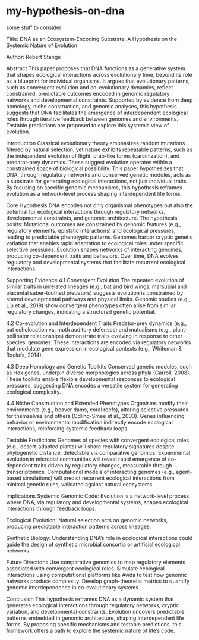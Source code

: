 # my-hypothesis-on-dna
some stuff to consider



Title: DNA as an Ecosystem-Encoding Substrate: A Hypothesis on the Systemic Nature of Evolution

Author: Robert Stange

Abstract
This paper proposes that DNA functions as a generative system that shapes ecological interactions across evolutionary time, beyond its role as a blueprint for individual organisms. It argues that evolutionary patterns, such as convergent evolution and co-evolutionary dynamics, reflect constrained, predictable outcomes encoded in genomic regulatory networks and developmental constraints. Supported by evidence from deep homology, niche construction, and genomic analyses, this hypothesis suggests that DNA facilitates the emergence of interdependent ecological roles through iterative feedback between genomes and environments. Testable predictions are proposed to explore this systemic view of evolution.

Introduction
Classical evolutionary theory emphasizes random mutations filtered by natural selection, yet nature exhibits repeatable patterns, such as the independent evolution of flight, crab-like forms (carcinization), and predator-prey dynamics. These suggest evolution operates within a constrained space of biological possibility. This paper hypothesizes that DNA, through regulatory networks and conserved genetic modules, acts as a substrate for generating ecological interactions, not just individual traits. By focusing on specific genomic mechanisms, this hypothesis reframes evolution as a network-level process shaping interdependent life forms.

Core Hypothesis
DNA encodes not only organismal phenotypes but also the potential for ecological interactions through regulatory networks, developmental constraints, and genomic architecture. The hypothesis posits:
Mutational outcomes are constrained by genomic features (e.g., regulatory elements, epistatic interactions) and ecological pressures, leading to predictable phenotypic patterns.
Genomes harbor cryptic genetic variation that enables rapid adaptation to ecological roles under specific selective pressures.
Evolution shapes networks of interacting genomes, producing co-dependent traits and behaviors.
Over time, DNA evolves regulatory and developmental systems that facilitate recurrent ecological interactions.

Supporting Evidence
4.1 Convergent Evolution
The repeated evolution of similar traits in unrelated lineages (e.g., bat and bird wings, marsupial and placental saber-toothed predators) suggests evolution is constrained by shared developmental pathways and physical limits. Genomic studies (e.g., Liu et al., 2019) show convergent phenotypes often arise from similar regulatory changes, indicating a structured genetic potential.

4.2 Co-evolution and Interdependent Traits
Predator-prey dynamics (e.g., bat echolocation vs. moth auditory defenses) and mutualisms (e.g., plant-pollinator relationships) demonstrate traits evolving in response to other species’ genomes. These interactions are encoded via regulatory networks that modulate gene expression in ecological contexts (e.g., Whiteman & Roelofs, 2014).

4.3 Deep Homology and Genetic Toolkits
Conserved genetic modules, such as Hox genes, underpin diverse morphologies across phyla (Carroll, 2008). These toolkits enable flexible developmental responses to ecological pressures, suggesting DNA encodes a versatile system for generating ecological complexity.

4.4 Niche Construction and Extended Phenotypes
Organisms modify their environments (e.g., beaver dams, coral reefs), altering selective pressures for themselves and others (Odling-Smee et al., 2003). Genes influencing behavior or environmental modification indirectly encode ecological interactions, reinforcing systemic feedback loops.

Testable Predictions
Genomes of species with convergent ecological roles (e.g., desert-adapted plants) will share regulatory signatures despite phylogenetic distance, detectable via comparative genomics.
Experimental evolution in microbial communities will reveal rapid emergence of co-dependent traits driven by regulatory changes, measurable through transcriptomics.
Computational models of interacting genomes (e.g., agent-based simulations) will predict recurrent ecological interactions from minimal genetic rules, validated against natural ecosystems.

Implications
Systemic Genomic Code: Evolution is a network-level process where DNA, via regulatory and developmental systems, shapes ecological interactions through feedback loops.

Ecological Evolution: Natural selection acts on genomic networks, producing predictable interaction patterns across lineages.

Synthetic Biology: Understanding DNA’s role in ecological interactions could guide the design of synthetic microbial consortia or artificial ecological networks.

Future Directions
Use comparative genomics to map regulatory elements associated with convergent ecological roles.
Simulate ecological interactions using computational platforms like Avida to test how genomic networks produce complexity.
Develop graph-theoretic metrics to quantify genomic interdependence in co-evolutionary systems.

Conclusion
This hypothesis reframes DNA as a dynamic system that generates ecological interactions through regulatory networks, cryptic variation, and developmental constraints. Evolution uncovers predictable patterns embedded in genomic architecture, shaping interdependent life forms. By proposing specific mechanisms and testable predictions, this framework offers a path to explore the systemic nature of life’s code.
